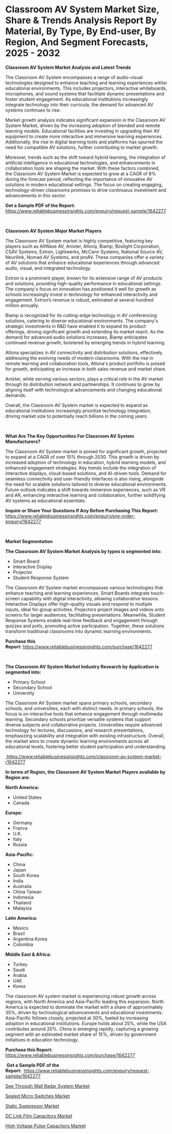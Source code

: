 <p><h1>Classroom AV System Market Size, Share & Trends Analysis Report By Material, By Type, By End-user, By Region, And Segment Forecasts, 2025 - 2032</h1></p><p><strong>Classroom AV System Market Analysis and Latest Trends</strong></p>
<p><p>The Classroom AV System encompasses a range of audio-visual technologies designed to enhance teaching and learning experiences within educational environments. This includes projectors, interactive whiteboards, microphones, and sound systems that facilitate dynamic presentations and foster student engagement. As educational institutions increasingly integrate technology into their curricula, the demand for advanced AV systems continues to rise.</p><p>Market growth analysis indicates significant expansion in the Classroom AV System Market, driven by the increasing adoption of blended and remote learning models. Educational facilities are investing in upgrading their AV equipment to create more interactive and immersive learning experiences. Additionally, the rise in digital learning tools and platforms has spurred the need for compatible AV solutions, further contributing to market growth.</p><p>Moreover, trends such as the shift toward hybrid learning, the integration of artificial intelligence in educational technologies, and enhancements in collaboration tools are shaping the market. With these factors combined, the Classroom AV System Market is expected to grow at a CAGR of 8% during the forecast period, reflecting the importance of innovative AV solutions in modern educational settings. The focus on creating engaging, technology-driven classrooms promises to drive continuous investment and advancements in this sector.</p></p>
<p><strong>Get a Sample PDF of the Report:&nbsp;</strong> <a href="https://www.reliablebusinessinsights.com/enquiry/request-sample/1642277?utm_campaign=1877&utm_medium=2&utm_source=Github&utm_content=ia&utm_term=06042025&utm_id=classroom-av-system">https://www.reliablebusinessinsights.com/enquiry/request-sample/1642277</a></p>
<p>&nbsp;</p>
<p><strong>Classroom AV System Major Market Players</strong></p>
<p><p>The Classroom AV System market is highly competitive, featuring key players such as AllWave AV, Anixter, Atlona, Biamp, Boxlight Corporation, CSAV Systems, Extron, Lightwerks, McCann Systems, National Source AV, Neurilink, Nomad AV Systems, and proAV. These companies offer a variety of AV solutions that enhance educational experiences through advanced audio, visual, and integrated technology.</p><p>Extron is a prominent player, known for its extensive range of AV products and solutions, providing high-quality performance in educational settings. The company's focus on innovation has positioned it well for growth as schools increasingly invest in technology for enhanced interactivity and engagement. Extron’s revenue is robust, estimated at several hundred million annually.</p><p>Biamp is recognized for its cutting-edge technology in AV conferencing solutions, catering to diverse educational environments. The company's strategic investments in R&D have enabled it to expand its product offerings, driving significant growth and extending its market reach. As the demand for advanced audio solutions increases, Biamp anticipates continued revenue growth, bolstered by emerging trends in hybrid learning.</p><p>Atlona specializes in AV connectivity and distribution solutions, effectively addressing the evolving needs of modern classrooms. With the rise in remote learning and collaboration tools, Atlona's product portfolio is poised for growth, anticipating an increase in both sales revenue and market share.</p><p>Anixter, while serving various sectors, plays a critical role in the AV market through its distribution network and partnerships. It continues to grow by aligning itself with technological advancements and changing educational demands.</p><p>Overall, the Classroom AV System market is expected to expand as educational institutions increasingly prioritize technology integration, driving market size to potentially reach billions in the coming years.</p></p>
<p>&nbsp;</p>
<p><strong>What Are The Key Opportunities For Classroom AV System Manufacturers?</strong></p>
<p><p>The Classroom AV System market is poised for significant growth, projected to expand at a CAGR of over 10% through 2030. This growth is driven by increased adoption of technology in education, hybrid learning models, and enhanced engagement strategies. Key trends include the integration of interactive displays, cloud-based solutions, and AI-driven tools. Demand for seamless connectivity and user-friendly interfaces is also rising, alongside the need for scalable solutions tailored to diverse educational environments. Future outlook indicates a shift towards immersive experiences, such as VR and AR, enhancing interactive learning and collaboration, further solidifying AV systems as educational essentials.</p></p>
<p><strong>Inquire or Share Your Questions If Any Before Purchasing This Report:</strong> <a href="https://www.reliablebusinessinsights.com/enquiry/pre-order-enquiry/1642277?utm_campaign=1877&utm_medium=2&utm_source=Github&utm_content=ia&utm_term=06042025&utm_id=classroom-av-system">https://www.reliablebusinessinsights.com/enquiry/pre-order-enquiry/1642277</a></p>
<p>&nbsp;</p>
<p><strong>Market Segmentation</strong></p>
<p><strong>The Classroom AV System Market Analysis by types is segmented into:</strong></p>
<p><ul><li>Smart Board</li><li>Interactive Display</li><li>Projector</li><li>Student Response System</li></ul></p>
<p><p>The Classroom AV System market encompasses various technologies that enhance teaching and learning experiences. Smart Boards integrate touch-screen capability with digital interactivity, allowing collaborative lessons. Interactive Displays offer high-quality visuals and respond to multiple inputs, ideal for group activities. Projectors project images and videos onto screens for larger audiences, facilitating presentations. Meanwhile, Student Response Systems enable real-time feedback and engagement through quizzes and polls, promoting active participation. Together, these solutions transform traditional classrooms into dynamic learning environments.</p></p>
<p><strong>Purchase this Report:&nbsp;</strong><a href="https://www.reliablebusinessinsights.com/purchase/1642277?utm_campaign=1877&utm_medium=2&utm_source=Github&utm_content=ia&utm_term=06042025&utm_id=classroom-av-system">https://www.reliablebusinessinsights.com/purchase/1642277</a></p>
<p>&nbsp;</p>
<p><strong>The Classroom AV System Market Industry Research by Application is segmented into:</strong></p>
<p><ul><li>Primary School</li><li>Secondary School</li><li>University</li></ul></p>
<p><p>The Classroom AV System market spans primary schools, secondary schools, and universities, each with distinct needs. In primary schools, the focus is on interactive tools that enhance engagement through multimedia learning. Secondary schools prioritize versatile systems that support diverse subjects and collaborative projects. Universities require advanced technology for lectures, discussions, and research presentations, emphasizing scalability and integration with existing infrastructure. Overall, the market aims to create dynamic learning environments across all educational levels, fostering better student participation and understanding.</p></p>
<p><a href="https://www.reliablebusinessinsights.com/classroom-av-system-market-r1642277?utm_campaign=1877&utm_medium=2&utm_source=Github&utm_content=ia&utm_term=06042025&utm_id=classroom-av-system">&nbsp;https://www.reliablebusinessinsights.com/classroom-av-system-market-r1642277</a></p>
<p><strong>In terms of Region, the Classroom AV System Market Players available by Region are:</strong></p>
<p>
    <p> <strong> North America: </strong>
        <ul>
            <li>United States</li>
            <li>Canada</li>
        </ul>
        </p> 
    <p> <strong> Europe: </strong>
        <ul>
            <li>Germany</li>
            <li>France</li>
            <li>U.K.</li>
            <li>Italy</li>
            <li>Russia</li>
        </ul>
        </p> 
    <p> <strong> Asia-Pacific: </strong>
        <ul>
            <li>China</li>
            <li>Japan</li>
            <li>South Korea</li>
            <li>India</li>
            <li>Australia</li>
            <li>China Taiwan</li>
            <li>Indonesia</li>
            <li>Thailand</li>
            <li>Malaysia</li>
        </ul>
        </p> 
    <p> <strong> Latin America: </strong>
        <ul>
            <li>Mexico</li>
            <li>Brazil</li>
            <li>Argentina Korea</li>
            <li>Colombia</li>
        </ul>
        </p> 
    <p> <strong> Middle East & Africa: </strong>
        <ul>
            <li>Turkey</li>
            <li>Saudi</li>
            <li>Arabia</li>
            <li>UAE</li>
            <li>Korea</li>
        </ul>
    </p>
    </p>
<p><p>The classroom AV system market is experiencing robust growth across regions, with North America and Asia-Pacific leading this expansion. North America is expected to dominate the market with a share of approximately 35%, driven by technological advancements and educational investments. Asia-Pacific follows closely, projected at 30%, fueled by increasing adoption in educational institutions. Europe holds about 25%, while the USA contributes around 20%. China is emerging rapidly, capturing a growing segment with an estimated market share of 15%, driven by government initiatives in education technology.</p></p>
<p><strong>Purchase this Report: </strong><a href="https://www.reliablebusinessinsights.com/purchase/1642277?utm_campaign=1877&utm_medium=2&utm_source=Github&utm_content=ia&utm_term=06042025&utm_id=classroom-av-system">https://www.reliablebusinessinsights.com/purchase/1642277</a></p>
<p>&nbsp;<strong>Get a Sample PDF of the Report:&nbsp;&nbsp;</strong><a href="https://www.reliablebusinessinsights.com/enquiry/request-sample/1642277?utm_campaign=1877&utm_medium=2&utm_source=Github&utm_content=ia&utm_term=06042025&utm_id=classroom-av-system">https://www.reliablebusinessinsights.com/enquiry/request-sample/1642277</a></p>
<p><strong></strong></p>
<p><p><a href="https://github.com/busamoleankk/Market-Research-Report-List-1/blob/main/see-through-wall-radar-system-market.md?utm_campaign=1877&utm_medium=2&utm_source=Github&utm_content=ia&utm_term=06042025&utm_id=classroom-av-system">See Through Wall Radar System Market</a></p><p><a href="https://github.com/yodhafirorae/Market-Research-Report-List-1/blob/main/sealed-micro-switches-market.md?utm_campaign=1877&utm_medium=2&utm_source=Github&utm_content=ia&utm_term=06042025&utm_id=classroom-av-system">Sealed Micro Switches Market</a></p><p><a href="https://github.com/cayposshefin/Market-Research-Report-List-1/blob/main/static-suppressor-market.md?utm_campaign=1877&utm_medium=2&utm_source=Github&utm_content=ia&utm_term=06042025&utm_id=classroom-av-system">Static Suppressor Market</a></p><p><a href="https://github.com/kanetaerkid/Market-Research-Report-List-1/blob/main/dc-link-film-capacitors-market.md?utm_campaign=1877&utm_medium=2&utm_source=Github&utm_content=ia&utm_term=06042025&utm_id=classroom-av-system">DC Link Film Capacitors Market</a></p><p><a href="https://github.com/madethkijori/Market-Research-Report-List-1/blob/main/high-voltage-pulse-capacitors-market.md?utm_campaign=1877&utm_medium=2&utm_source=Github&utm_content=ia&utm_term=06042025&utm_id=classroom-av-system">High Voltage Pulse Capacitors Market</a></p></p>